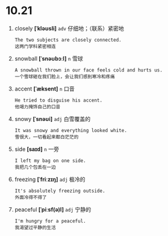# 10.21









1. closely **[ˈkləʊsli]** `adv` 仔细地；（联系）紧密地
    ```
    The two subjects are closely connected.
    这两门学科紧密相连
    ```

2. snowball **[ˈsnəʊbɔːl]** `n` 雪球
    ```
    A snowball thrown in our face feels cold and hurts us.
    一个雪球砸在我们脸上，会让我们感到寒冷和疼痛
    ```

3. accent **[ˈæksent]** `n` 口音
    ```
    He tried to disguise his accent.
    他竭力掩饰自己的口音
    ```

4. snowy **[ˈsnəʊi]** `adj` 白雪覆盖的
    ```
    It was snowy and everything looked white.
    雪很大，一切看起来都白茫茫的
    ```

5. side **[saɪd]** `n` 一旁
    ```
    I left my bag on one side.
    我把几个包丢在一边
    ```

6. freezing **[ˈfriːzɪŋ]** `adj` 极冷的
    ```
    It's absolutely freezing outside.
    外面冷得不得了
    ```

7. peaceful **[ˈpiːsf(ə)l]** `adj` 宁静的
    ```
    I'm hungry for a peaceful.
    我渴望过平静的生活
    ```
